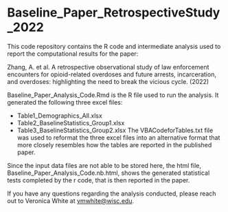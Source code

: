 # Baseline_Paper_RetrospectiveStudy_2022

This code repository contains the R code and intermediate analysis used to report the computational results for the paper: 

Zhang, A. et al. A retrospective observational study of law enforcement encounters for opioid-related overdoses and future arrests, incarceration, and overdoses: highlighting the need to break the vicious cycle. (2022)

Baseline_Paper_Analysis_Code.Rmd is the R file used to run the analysis. It generated the following three excel files:
* Table1_Demographics_All.xlsx
* Table2_BaselineStatistics_Group1.xlsx
* Table3_BaselineStatistics_Group2.xlsx
The VBACodeforTables.txt file was used to reformat the three excel files into an alternative format that more closely resembles how the tables are reported in the published paper. 

Since the input data files are not able to be stored here, the html file, Baseline_Paper_Analysis_Code.nb.html, shows the generated statistical tests completed by the r code, that is then reported in the paper. 

If you have any questions regarding the analysis conducted, please reach out to Veronica White at vmwhite@wisc.edu. 
